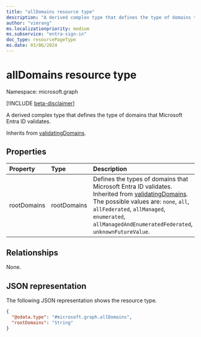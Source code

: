 ```yaml
---
title: "allDomains resource type"
description: "A derived complex type that defines the type of domains that Microsoft Entra ID validates."
author: "vimrang"
ms.localizationpriority: medium
ms.subservice: "entra-sign-in"
doc_type: resourcePageType
ms.date: 03/06/2024
---
```


# allDomains resource type

Namespace: microsoft.graph

[!INCLUDE [beta-disclaimer](../../includes/beta-disclaimer.md)]

A derived complex type that defines the type of domains that Microsoft Entra ID validates.

Inherits from [validatingDomains](../resources/validatingdomains.md).

## Properties
|Property|Type|Description|
|:---|:---|:---|
|rootDomains|rootDomains|Defines the types of domains that Microsoft Entra ID validates. Inherited from [validatingDomains](../resources/validatingdomains.md). The possible values are: `none`, `all`, `allFederated`, `allManaged`, `enumerated`, `allManagedAndEnumeratedFederated`, `unknownFutureValue`.|

## Relationships
None.

## JSON representation
The following JSON representation shows the resource type.
<!-- {
  "blockType": "resource",
  "@odata.type": "microsoft.graph.allDomains"
}
-->
``` json
{
  "@odata.type": "#microsoft.graph.allDomains",
  "rootDomains": "String"
}
```
